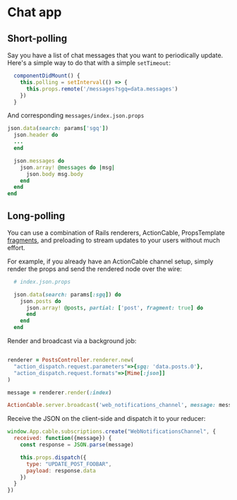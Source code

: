 # Chat app

## Short-polling

Say you have a list of chat messages that you want to periodically update.
Here's a simple way to do that with a simple `setTimeout`:

```javascript
  componentDidMount() {
    this.polling = setInterval(() => {
      this.props.remote('/messages?sgq=data.messages')
    })
  }
```

And corresponding  `messages/index.json.props`

```ruby
json.data(search: params['sgq'])
  json.header do
  ...
  end

  json.messages do
    json.array! @messages do |msg|
      json.body msg.body
    end
  end
end
```

## Long-polling

You can use a combination of Rails renderers, ActionCable, PropsTemplate
[fragments](https://github.com/thoughtbot/props_template#partial-fragments), and
preloading to stream updates to your users without much effort.

For example, if you already have an ActionCable channel setup, simply render the
props and send the rendered node over the wire:

```ruby
  # index.json.props

  json.data(search: params[:sgq]) do
    json.posts do
      json.array! @posts, partial: ['post', fragment: true] do
      end
    end
  end
```

Render and broadcast via a background job:

```ruby

renderer = PostsController.renderer.new(
  "action_dispatch.request.parameters"=>{sgq: 'data.posts.0'},
  "action_dispatch.request.formats"=>[Mime[:json]]
)

message = renderer.render(:index)

ActionCable.server.broadcast('web_notifications_channel', message: message)
```

Receive the JSON on the client-side and dispatch it to your reducer:

```javascript
window.App.cable.subscriptions.create("WebNotificationsChannel", {
  received: function({message}) {
    const response = JSON.parse(message)

    this.props.dispatch({
      type: "UPDATE_POST_FOOBAR",
      payload: response.data
    })
  }
})
```
